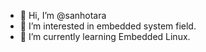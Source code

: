 - 👋 Hi, I’m @sanhotara
- 👀 I’m interested in embedded system field.
- 🌱 I’m currently learning Embedded Linux.


<!---
sanhotara/sanhotara is a ✨ special ✨ repository because its `README.md` (this file) appears on your GitHub profile.
You can click the Preview link to take a look at your changes.
--->
